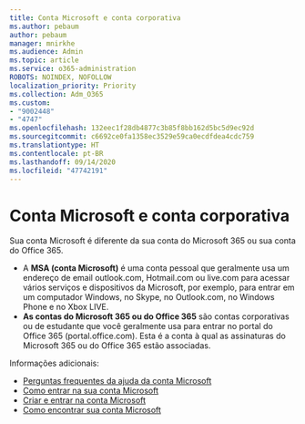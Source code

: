 ```yaml
---
title: Conta Microsoft e conta corporativa
ms.author: pebaum
author: pebaum
manager: mnirkhe
ms.audience: Admin
ms.topic: article
ms.service: o365-administration
ROBOTS: NOINDEX, NOFOLLOW
localization_priority: Priority
ms.collection: Adm_O365
ms.custom:
- "9002448"
- "4747"
ms.openlocfilehash: 132eec1f28db4877c3b85f8bb162d5bc5d9ec92d
ms.sourcegitcommit: c6692ce0fa1358ec3529e59ca0ecdfdea4cdc759
ms.translationtype: HT
ms.contentlocale: pt-BR
ms.lasthandoff: 09/14/2020
ms.locfileid: "47742191"
---
```

# <a name="microsoft-and-business-accounts"></a>Conta Microsoft e conta corporativa

Sua conta Microsoft é diferente da sua conta do Microsoft 365 ou sua conta do Office 365.

- A **MSA (conta Microsoft)** é uma conta pessoal que geralmente usa um endereço de email outlook.com, Hotmail.com ou live.com para acessar vários serviços e dispositivos da Microsoft, por exemplo, para entrar em um computador Windows, no Skype, no Outlook.com, no Windows Phone e no Xbox LIVE.
- **As contas do Microsoft 365 ou do Office 365** são contas corporativas ou de estudante que você geralmente usa para entrar no portal do Office 365 (portal.office.com). Esta é a conta à qual as assinaturas do Microsoft 365 ou do Office 365 estão associadas.

Informações adicionais:

- [Perguntas frequentes da ajuda da conta Microsoft](https://support.microsoft.com/hub/4294457/microsoft-account-help) 
- [Como entrar na sua conta Microsoft](https://support.microsoft.com/help/4028195/microsoft-account-how-to-sign-in)
- [Criar e entrar na conta Microsoft](https://account.microsoft.com/account)
- [Como encontrar sua conta Microsoft](https://support.microsoft.com/help/13811/microsoft-account-how-to-find)
